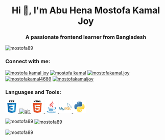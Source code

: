 <h1 align="center">Hi 👋, I'm Abu Hena Mostofa Kamal Joy</h1>
<h3 align="center">A passionate frontend learner from Bangladesh</h3>

<p align="left"> <img src="https://komarev.com/ghpvc/?username=mostofa89&label=Profile%20views&color=0e75b6&style=flat" alt="mostofa89" /> </p>

<h3 align="left">Connect with me:</h3>
<p align="left">
<a href="https://www.linkedin.com/in/mostofa-kamal-joy-636b89260/" target="blank"><img align="center" src="https://raw.githubusercontent.com/rahuldkjain/github-profile-readme-generator/master/src/images/icons/Social/linked-in-alt.svg" alt="mostofa kamal joy" height="30" width="40" /></a>
<a href="https://www.facebook.com/profile.php?id=100063557164448" target="blank"><img align="center" src="https://raw.githubusercontent.com/rahuldkjain/github-profile-readme-generator/master/src/images/icons/Social/facebook.svg" alt="mostofa kamal" height="30" width="40" /></a>
<a href="https://instagram.com/mostofakamal.joy" target="blank"><img align="center" src="https://raw.githubusercontent.com/rahuldkjain/github-profile-readme-generator/master/src/images/icons/Social/instagram.svg" alt="mostofakamal.joy" height="30" width="40" /></a>
<a href="https://www.hackerrank.com/mostofakamal4689" target="blank"><img align="center" src="https://raw.githubusercontent.com/rahuldkjain/github-profile-readme-generator/master/src/images/icons/Social/hackerrank.svg" alt="mostofakamal4689" height="30" width="40" /></a>
<a href="https://www.leetcode.com/mostofakamaljoy" target="blank"><img align="center" src="https://raw.githubusercontent.com/rahuldkjain/github-profile-readme-generator/master/src/images/icons/Social/leet-code.svg" alt="mostofakamaljoy" height="30" width="40" /></a>
</p>

<h3 align="left">Languages and Tools:</h3>
<p align="left"> <a href="https://www.w3schools.com/css/" target="_blank" rel="noreferrer"> <img src="https://raw.githubusercontent.com/devicons/devicon/master/icons/css3/css3-original-wordmark.svg" alt="css3" width="40" height="40"/> </a> <a href="https://git-scm.com/" target="_blank" rel="noreferrer"> <img src="https://www.vectorlogo.zone/logos/git-scm/git-scm-icon.svg" alt="git" width="40" height="40"/> </a> <a href="https://www.w3.org/html/" target="_blank" rel="noreferrer"> <img src="https://raw.githubusercontent.com/devicons/devicon/master/icons/html5/html5-original-wordmark.svg" alt="html5" width="40" height="40"/> </a> <a href="https://www.java.com" target="_blank" rel="noreferrer"> <img src="https://raw.githubusercontent.com/devicons/devicon/master/icons/java/java-original.svg" alt="java" width="40" height="40"/> </a> <a href="https://www.mysql.com/" target="_blank" rel="noreferrer"> <img src="https://raw.githubusercontent.com/devicons/devicon/master/icons/mysql/mysql-original-wordmark.svg" alt="mysql" width="40" height="40"/> </a> <a href="https://www.python.org" target="_blank" rel="noreferrer"> <img src="https://raw.githubusercontent.com/devicons/devicon/master/icons/python/python-original.svg" alt="python" width="40" height="40"/> </a> </p>
<p><img align="left" src="https://github-readme-stats.vercel.app/api/top-langs?username=mostofa89&show_icons=true&locale=en&layout=compact" alt="mostofa89" /></p>

<p>&nbsp;<img align="center" src="https://github-readme-stats.vercel.app/api?username=mostofa89&show_icons=true&locale=en" alt="mostofa89" /></p>

<p><img align="center" src="https://github-readme-streak-stats.herokuapp.com/?user=mostofa89&" alt="mostofa89" /></p>
